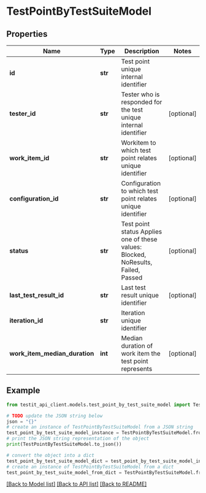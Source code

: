# TestPointByTestSuiteModel


## Properties

Name | Type | Description | Notes
------------ | ------------- | ------------- | -------------
**id** | **str** | Test point unique internal identifier | 
**tester_id** | **str** | Tester who is responded for the test unique internal identifier | [optional] 
**work_item_id** | **str** | Workitem to which test point relates unique identifier | [optional] 
**configuration_id** | **str** | Configuration to which test point relates unique identifier | [optional] 
**status** | **str** | Test point status   Applies one of these values: Blocked, NoResults, Failed, Passed | [optional] 
**last_test_result_id** | **str** | Last test result unique identifier | [optional] 
**iteration_id** | **str** | Iteration unique identifier | 
**work_item_median_duration** | **int** | Median duration of work item the test point represents | [optional] 

## Example

```python
from testit_api_client.models.test_point_by_test_suite_model import TestPointByTestSuiteModel

# TODO update the JSON string below
json = "{}"
# create an instance of TestPointByTestSuiteModel from a JSON string
test_point_by_test_suite_model_instance = TestPointByTestSuiteModel.from_json(json)
# print the JSON string representation of the object
print(TestPointByTestSuiteModel.to_json())

# convert the object into a dict
test_point_by_test_suite_model_dict = test_point_by_test_suite_model_instance.to_dict()
# create an instance of TestPointByTestSuiteModel from a dict
test_point_by_test_suite_model_from_dict = TestPointByTestSuiteModel.from_dict(test_point_by_test_suite_model_dict)
```
[[Back to Model list]](../README.md#documentation-for-models) [[Back to API list]](../README.md#documentation-for-api-endpoints) [[Back to README]](../README.md)


